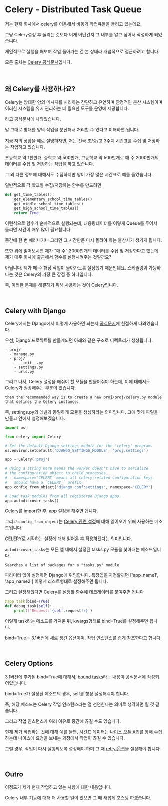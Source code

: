 # Celery - Distributed Task Queue

저는 현재 회사에서 celery를 이용해서 비동기 작업큐들을 돌리고 있는데요.

그냥 Celery설정 후 돌리는 것보다 이게 어떤건지 그 내부를 알고 싶어서 작성하게 되었습니다.

개인적으로 실행을 해보며 작업 돌아가는 건 본 상태라 개념적으로 접근하려고 합니다.

모든 출처는 [Celery 공식문서](https://docs.celeryq.dev/en/stable/index.html)입니다.

<br>

## 왜 Celery를 사용하나요?

Celery는 방대한 양의 메시지를 처리하는 간단하고 유연하며 안정적인 분산 시스템이며 이러한 시스템을 유지 관리하는 데 필요한 도구를 운영에 제공합니다.

라고 공식문서에 나와있습니다.

말 그대로 방대한 양의 작업을 분산해서 처리할 수 있다고 이해하면 됩니다.

지금 저의 상황을 예로 설명하자면, 저는 전국 초/중/고 3주치 시간표를 수집 및 저장하는 작업하고 있습니다.

초등학교 약 1천만개, 중학교 약 500만개, 고등학교 약 500만개로 매 주 2000만개의 데이터를 수집 및 저장하는 작업을 하고 있습니다.

그 외 다른 정보에 대해서도 수집하지만 양이 가장 많은 시간표로 예를 들었습니다.

일반적으로 각 학교별 수집/저장하는 함수를 만드려면

```python
def get_time_tables():
    get_elementary_school_time_tables()
    get_middle_school_time_tables()
    get_high_school_time_tables()
    return True
```
이런식으로 함수가 순차적으로 실행되는데, 대용량데이터를 이렇게 Queue를 두어서 돌리면 시간이 매우 많이 필요합니다.

중간에 한 번 에러나거나 그러면 그 시간만큼 다시 돌려야 하는 불상사가 생기게 됩니다.

또한 위에 읽어보시면 제가 "매 주" 2000만개의 데이터를 수집 및 저장한다고 했는데, 제가 매주 회사에 출근해서 함수를 실행시켜주는 것일까요?

아닙니다. 제가 매 주 해당 작업이 돌아가도록 설정했기 때문인데요. 스케줄링이 가능하다는 것은 Celery의 가장 큰 장점 중 하나입니다.

즉, 이러한 문제를 해결하기 위해 사용하는 것이 Celery입니다.

<br>

## Celery with Django

Celery에서는 Django에서 어떻게 사용하면 되는지 [공식문서](https://docs.celeryq.dev/en/stable/django/first-steps-with-django.html#django-first-steps)에 친절하게 나와있습니다.

우선, Django 프로젝트를 만들게되면 아래와 같은 구조로 디렉토리가 생성됩니다.

```
- proj/
  - manage.py
  - proj/
    - __init__.py
    - settings.py
    - urls.py
```
그리고 나서, Celery 설정을 해줘야 할 모듈을 만들어줘야 하는데, 이에 대해서도 Celery가 권장해주는 부분이 있습니다.

```
then the recommended way is to create a new proj/proj/celery.py module that defines the Celery instance:
```

즉, settings.py의 레벨과 동일하게 모듈을 생성하라는 의미입니다. 그에 맞게 파일을 만들고 안에서 설정해보겠습니다.

```python
import os

from celery import Celery

# Set the default Django settings module for the 'celery' program.
os.environ.setdefault('DJANGO_SETTINGS_MODULE', 'proj.settings')

app = Celery('proj')

# Using a string here means the worker doesn't have to serialize
# the configuration object to child processes.
# - namespace='CELERY' means all celery-related configuration keys
#   should have a `CELERY_` prefix.
app.config_from_object('django.conf:settings', namespace='CELERY')

# Load task modules from all registered Django apps.
app.autodiscover_tasks()
```

Celery를 import한 후, app 설정을 해주면 됩니다.

그리고 ```config_from_object```는 [Celery 관련 설정](https://docs.celeryq.dev/en/stable/userguide/configuration.html#configuration)에 대해 읽어오기 위해 사용하는 메소드입니다.

CELERY로 시작하는 설정에 대해 읽어온 후 적용하겠다는 의미입니다.

```autodiscover_tasks```는 모든 앱 내에서 설정된 tasks.py 모듈을 찾아내는 메소드입니다.

```Searches a list of packages for a "tasks.py" module```

파라미터 없이 설정하면 Django에 위임합니다. 특정앱을 지정할꺼면 ['app_name1', 'app_name2'] 이렇게 리스트형태로 설정해주면 됩니다.

그리고 설정해줬다면 Celery를 설정할 함수에 데코레이터를 붙여주면 됩니다

```python
@app.task(bind=True)
def debug_task(self):
    print(f'Request: {self.request!r}')
```

이렇게 task라는 메소드를 가져온 뒤, kwargs형태로 bind=True를 설정해주면 됩니다.

bind=True는 3.1버전에 새로 생긴 옵션이며, 작업 인스턴스를 쉽게 참조한다고 합니다.

<br>

## Celery Options

3.1버전에 추가된 bind=True에 대해서, [bound tasks](https://docs.celeryq.dev/en/latest/userguide/tasks.html#bound-tasks)라는 내용이 공식문서에 작성되어있습니다.

bind=True가 설정된 메소드의 경우, self를 항상 설정해줘야 합니다.

즉, 해당 메소드는 Celery 작업 인스턴스라는 걸 선언한다는 의미로 생각하면 될 것 같습니다.

그리고 작업 인스턴스가 여러 이유로 중간에 끊길 수도 있습니다.

현재 제가 작업하는 것에 대해 예를 들면, 시간표 데이터는 [나이스 오픈 API](https://open.neis.go.kr/portal/mainPage.do)를 통해 수집하는데 나이스에 요청을 보내는 과정에서 작업이 끊길 수 있습니다.

그럴 경우, 작업이 다시 실행되도록 설정해야 하며 그 때 [retry 옵션](https://docs.celeryq.dev/en/latest/reference/celery.app.task.html#celery.app.task.Task.retry)을 설정해야 합니다.

<br>

## Outro

이정도가 제가 현재 작업하고 있는 사항에 대한 내용입니다.

Celery 내부 기능에 대해 더 사용할 일이 있으면 그 때 새롭게 포스팅 하겠습니다.
